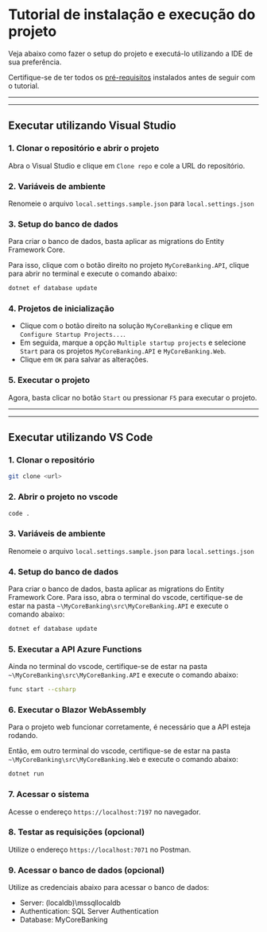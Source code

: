 
# Tutorial de instalação e execução do projeto

Veja abaixo como fazer o setup do projeto e executá-lo utilizando a IDE de sua preferência.

Certifique-se de ter todos os [pré-requisitos](../../README.md#pré-requisitos-para-rodar-o-projeto) instalados antes de seguir com o tutorial.

---
---

## Executar utilizando Visual Studio

### 1. Clonar o repositório e abrir o projeto

Abra o Visual Studio e clique em `Clone repo` e cole a URL do repositório. 

### 2. Variáveis de ambiente

Renomeie o arquivo `local.settings.sample.json` para `local.settings.json`

### 3. Setup do banco de dados

Para criar o banco de dados, basta aplicar as migrations do Entity Framework Core.

Para isso, clique com o botão direito no projeto `MyCoreBanking.API`, clique para abrir no terminal e execute o comando abaixo:

```bash
dotnet ef database update
```

### 4. Projetos de inicialização

- Clique com o botão direito na solução `MyCoreBanking` e clique em `Configure Startup Projects...`.
- Em seguida, marque a opção `Multiple startup projects` e selecione `Start` para os projetos `MyCoreBanking.API` e `MyCoreBanking.Web`.
- Clique em `OK` para salvar as alterações.

### 5. Executar o projeto

Agora, basta clicar no botão `Start` ou pressionar `F5` para executar o projeto.

---
---

## Executar utilizando VS Code

### 1. Clonar o repositório

```bash
git clone <url>
```

### 2. Abrir o projeto no vscode

```bash
code .
```

### 3. Variáveis de ambiente

Renomeie o arquivo `local.settings.sample.json` para `local.settings.json`

### 4. Setup do banco de dados

Para criar o banco de dados, basta aplicar as migrations do Entity Framework Core. Para isso, abra o terminal do vscode, certifique-se de estar na pasta `~\MyCoreBanking\src\MyCoreBanking.API` e execute o comando abaixo:

```bash
dotnet ef database update
```

### 5. Executar a API Azure Functions

Ainda no terminal do vscode, certifique-se de estar na pasta `~\MyCoreBanking\src\MyCoreBanking.API` e execute o comando abaixo:

```bash
func start --csharp
```

### 6. Executar o Blazor WebAssembly

Para o projeto web funcionar corretamente, é necessário que a API esteja rodando.

Então, em outro terminal do vscode, certifique-se de estar na pasta `~\MyCoreBanking\src\MyCoreBanking.Web` e execute o comando abaixo:

```bash
dotnet run
```

### 7. Acessar o sistema

Acesse o endereço `https://localhost:7197` no navegador.

### 8. Testar as requisições (opcional)

Utilize o endereço `https://localhost:7071` no Postman.

### 9. Acessar o banco de dados (opcional)

Utilize as credenciais abaixo para acessar o banco de dados:

- Server: (localdb)\mssqllocaldb
- Authentication: SQL Server Authentication
- Database: MyCoreBanking
